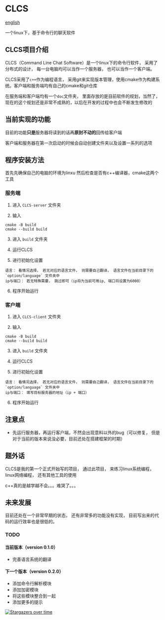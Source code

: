 # CLCS

[english](https://github.com/ghost-him/CLCS/blob/main/english.md)

一个linux下，基于命令行的聊天软件

## CLCS项目介绍

CLCS（Command Line Chat Software）是一个linux下的命令行软件， 采用了分布式的设计， 每一台电脑均可以当作一个服务器， 也可以当作一个客户端。

CLCS采用了`c++`作为编程语言， 采用git来实现版本管理，使用cmake作为构建系统。客户端和服务端均有自己的cmake和git仓库

在服务端和客户端均有一个`doc`文件夹， 里面存放的是目前软件的规划，当然了，现在的这个规划还是非常不成熟的，以后在开发的过程中也会不断发生修改的

## 当前实现的功能

目前的功能**只是**服务器将读到的话再**原封不动的**回传给客户端

客户端和服务器在第一次启动的时候会自动创建文件夹以及设置一系列的选项

## 程序安装方法

首先先确保自己的电脑的环境为linxu
然后检查是否有c++编译器，cmake这两个工具

### 服务端
1. 进入 `CLCS-server` 文件夹

2. 输入
```
cmake -B build
cmake --build build
```
3. 进入 `build` 文件夹

4. 运行CLCS

5. 进行初始化设置
```
语言： 看情况选择， 若无对应的语言文件， 则需要自己翻译， 语言文件在当前目录下的 `option/language` 文件夹中
ip与端口： 若无特殊需要， 跳过即可（ip将为当前可用ip, 端口将设置为6000）
```
6. 程序开始运行

### 客户端
1. 进入 `CLCS-client` 文件夹

2. 输入
```
cmake -B build
cmake --build build
```
3. 进入 `build` 文件夹

4. 运行CLCS

5. 进行初始化设置
```
语言： 看情况选择， 若无对应的语言文件， 则需要自己翻译， 语言文件在当前目录下的 `option/language` 文件夹中
ip与端口： 填写目标服务器的地址（ip + 端口）
```

6. 程序开始运行

## 注意点

* 先运行服务器，再运行客户端，不然会出现意料以外的bug（可以修复， 但是对于当前的版本来说没必要，目前还处在搭建框架的时期）

## 题外话

CLCS是我的第一个正式开始写的项目， 通过此项目， 来练习linux系统编程， linux网络编程， 还有其他工具的使用

c++真的是越学越不会。。。难哭了。。。

## 未来发展

目前还处在一个非常早期的状态， 还有非常多的功能没有实现， 目前写出来的代码的运行效率也是很低的。

### TODO

#### 当前版本（version 0.1.0）

* 完善语言系统的翻译

#### 下一个版本（version 0.2.0）

* 添加命令行解析模块
* 添加加密模块
* 将这些模块整合到一起
* 添加更多的提示

[![Stargazers over time](https://starchart.cc/ghost-him/CLCS.svg)](https://starchart.cc/ghost-him/CLCS)


